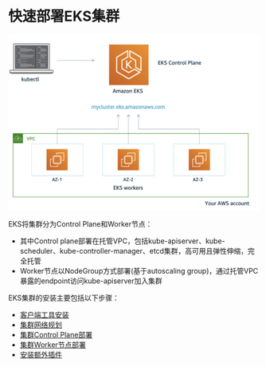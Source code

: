 # 快速部署EKS集群

![EKS架构](./images/0001.png)

EKS将集群分为Control Plane和Worker节点：
- 其中Control plane部署在托管VPC，包括kube-apiserver、kube-scheduler、kube-controller-manager、etcd集群，高可用且弹性伸缩，完全托管
- Worker节点以NodeGroup方式部署(基于autoscaling group)，通过托管VPC暴露的endpoint访问kube-apiserver加入集群

EKS集群的安装主要包括以下步骤：

- [客户端工具安装](./01-%E5%AE%A2%E6%88%B7%E7%AB%AF%E5%B7%A5%E5%85%B7.md)
- [集群网络规划](./02-%E9%9B%86%E7%BE%A4%E7%BD%91%E7%BB%9C%E8%A7%84%E5%88%92.md)
- [集群Control Plane部署](./03-%E9%9B%86%E7%BE%A4ControlPlane%E9%83%A8%E7%BD%B2.md)
- [集群Worker节点部署](./04-%E9%9B%86%E7%BE%A4Worker%E9%83%A8%E7%BD%B2.md)
- [安装额外插件](./05-%E9%A2%9D%E5%A4%96%E6%8F%92%E4%BB%B6%E5%AE%89%E8%A3%85.md)